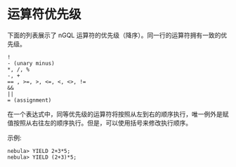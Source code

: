 # 运算符优先级

下面的列表展示了 nGQL 运算符的优先级（降序）。同一行的运算符拥有一致的优先级。
```
!
- (unary minus)
*, /, %
-, +
== , >=, >, <=, <, <>, !=
&&
||
= (assignment)
```

在一个表达式中，同等优先级的运算符将按照从左到右的顺序执行，唯一例外是赋值按照从右往左的顺序执行。但是，可以使用括号来修改执行顺序。

示例:

```
nebula> YIELD 2+3*5;
nebula> YIELD (2+3)*5;
```

